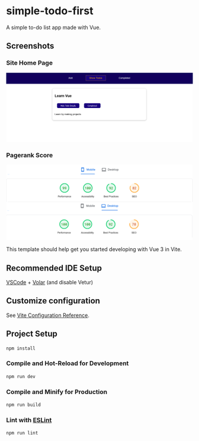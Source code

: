 # simple-todo-first

A simple to-do list app made with Vue. 

## Screenshots  

### Site Home Page

![Todos Page of the app showing Learn Vue as a todo and Learn by making project as todo details.](simple-todo-first__todos.png "Site home page")

### Pagerank Score

![Pagerank score with scores for mobile and desktop view](simple-todo-app-pagerank.png "Site pagerank score")



This template should help get you started developing with Vue 3 in Vite.

## Recommended IDE Setup

[VSCode](https://code.visualstudio.com/) + [Volar](https://marketplace.visualstudio.com/items?itemName=Vue.volar) (and disable Vetur) 

## Customize configuration

See [Vite Configuration Reference](https://vitejs.dev/config/).

## Project Setup

```sh
npm install
```

### Compile and Hot-Reload for Development

```sh
npm run dev
```

### Compile and Minify for Production

```sh
npm run build
```

### Lint with [ESLint](https://eslint.org/)

```sh
npm run lint
```
